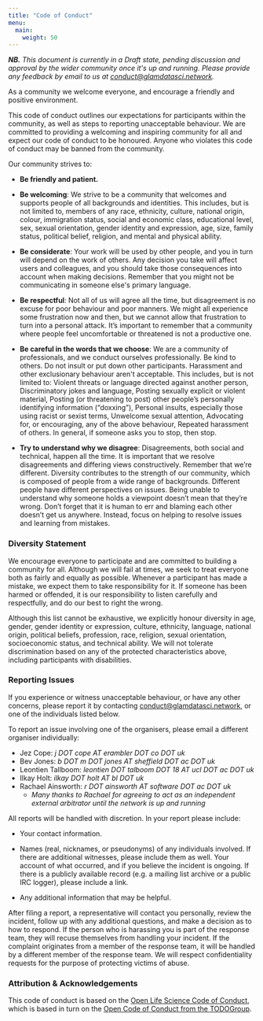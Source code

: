 ```yaml
---
title: "Code of Conduct"
menu:
  main:
    weight: 50
---
```


_**NB.** This document is currently in a Draft state, pending discussion and
approval by the wider community once it's up and running. Please provide any
feedback by email to us at [conduct@glamdatasci.network][]._

As a community we welcome everyone, and encourage a friendly and positive
environment.

This code of conduct outlines our expectations for participants within the
community, as well as steps to reporting unacceptable behaviour. We are
committed to providing a welcoming and inspiring community for all and expect
our code of conduct to be honoured. Anyone who violates this code of conduct may
be banned from the community.

Our community strives to:

- **Be friendly and patient.**

- **Be welcoming**: We strive to be a community that welcomes and supports
  people of all backgrounds and identities. This includes, but is not limited
  to, members of any race, ethnicity, culture, national origin, colour,
  immigration status, social and economic class, educational level, sex, sexual
  orientation, gender identity and expression, age, size, family status,
  political belief, religion, and mental and physical ability.

- **Be considerate**: Your work will be used by other people, and you in turn
  will depend on the work of others. Any decision you take will affect users and
  colleagues, and you should take those consequences into account when making
  decisions. Remember that you might not be communicating in someone else's
  primary language.

- **Be respectful**: Not all of us will agree all the time, but disagreement is
  no excuse for poor behaviour and poor manners. We might all experience some
  frustration now and then, but we cannot allow that frustration to turn into a
  personal attack. It’s important to remember that a community where people feel
  uncomfortable or threatened is not a productive one.

- **Be careful in the words that we choose**: We are a community of
  professionals, and we conduct ourselves professionally. Be kind to others. Do
  not insult or put down other participants. Harassment and other exclusionary
  behaviour aren't acceptable. This includes, but is not limited to: Violent
  threats or language directed against another person, Discriminatory jokes and
  language, Posting sexually explicit or violent material, Posting (or
  threatening to post) other people’s personally identifying information
  (“doxxing”), Personal insults, especially those using racist or sexist terms,
  Unwelcome sexual attention, Advocating for, or encouraging, any of the above
  behaviour, Repeated harassment of others. In general, if someone asks you to
  stop, then stop.

- **Try to understand why we disagree**: Disagreements, both social and
  technical, happen all the time. It is important that we resolve disagreements
  and differing views constructively. Remember that we’re different. Diversity
  contributes to the strength of our community, which is composed of people from
  a wide range of backgrounds. Different people have different perspectives on
  issues. Being unable to understand why someone holds a viewpoint doesn’t mean
  that they’re wrong. Don’t forget that it is human to err and blaming each
  other doesn’t get us anywhere. Instead, focus on helping to resolve issues and
  learning from mistakes.

### Diversity Statement

We encourage everyone to participate and are committed to building a community
for all. Although we will fail at times, we seek to treat everyone both as
fairly and equally as possible. Whenever a participant has made a mistake, we
expect them to take responsibility for it. If someone has been harmed or
offended, it is our responsibility to listen carefully and respectfully, and do
our best to right the wrong.

Although this list cannot be exhaustive, we explicitly honour diversity in age,
gender, gender identity or expression, culture, ethnicity, language, national
origin, political beliefs, profession, race, religion, sexual orientation,
socioeconomic status, and technical ability. We will not tolerate discrimination
based on any of the protected characteristics above, including participants with
disabilities.

### Reporting Issues

If you experience or witness unacceptable behaviour, or have any other concerns,
please report it by contacting [conduct@glamdatasci.network][], or one of the
individuals listed below.

To report an issue involving one of the organisers, please email a different
organiser individually:

- Jez Cope: _j DOT cope AT erambler DOT co DOT uk_
- Bev Jones: _b DOT m DOT jones AT sheffield DOT ac DOT uk_
- Leontien Tallboom: _leontien DOT talboom DOT 18 AT ucl DOT ac DOT uk_
- Ilkay Holt: _ilkay DOT holt AT bl DOT uk_
- Rachael Ainsworth: _r DOT ainsworth AT software DOT ac DOT uk_
  - _Many thanks to Rachael for agreeing to act as an independent external
    arbitrator until the network is up and running_

All reports will be handled with discretion. In your report please include:

- Your contact information.

- Names (real, nicknames, or pseudonyms) of any individuals involved. If there
  are additional witnesses, please include them as well. Your account of what
  occurred, and if you believe the incident is ongoing. If there is a publicly
  available record (e.g. a mailing list archive or a public IRC logger), please
  include a link.

- Any additional information that may be helpful.

After filing a report, a representative will contact you personally, review the
incident, follow up with any additional questions, and make a decision as to how
to respond. If the person who is harassing you is part of the response team,
they will recuse themselves from handling your incident. If the complaint
originates from a member of the response team, it will be handled by a different
member of the response team. We will respect confidentiality requests for the
purpose of protecting victims of abuse.

### Attribution & Acknowledgements

This code of conduct is based on the [Open Life Science Code of Conduct][],
which is based in turn on the [Open Code of Conduct from the TODOGroup][].

[conduct@glamdatasci.network]: mailto:conduct@glamdatasci.network
[Open Life Science Code of Conduct]: https://openlifesci.org/code-of-conduct
[Open Code of Conduct from the TODOGroup]: https://todogroup.github.io/opencodeofconduct/
